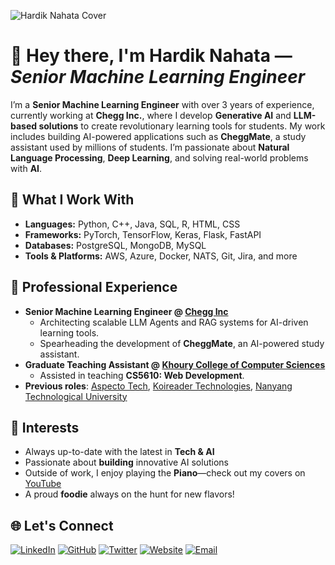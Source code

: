 ![Hardik Nahata Cover](https://imgur.com/a/mVSNhXf)

# 👋 Hey there, I'm **Hardik Nahata** — *Senior Machine Learning Engineer*

I’m a **Senior Machine Learning Engineer** with over 3 years of experience, currently working at **Chegg Inc.**, where I develop **Generative AI** and **LLM-based solutions** to create revolutionary learning tools for students. My work includes building AI-powered applications such as **CheggMate**, a study assistant used by millions of students. I’m passionate about **Natural Language Processing**, **Deep Learning**, and solving real-world problems with **AI**.

## 🔧 What I Work With
- **Languages:** Python, C++, Java, SQL, R, HTML, CSS
- **Frameworks:** PyTorch, TensorFlow, Keras, Flask, FastAPI
- **Databases:** PostgreSQL, MongoDB, MySQL
- **Tools & Platforms:** AWS, Azure, Docker, NATS, Git, Jira, and more

## 🚀 Professional Experience
- **Senior Machine Learning Engineer @ [Chegg Inc](https://www.chegg.com)**
  - Architecting scalable LLM Agents and RAG systems for AI-driven learning tools.
  - Spearheading the development of **CheggMate**, an AI-powered study assistant.
- **Graduate Teaching Assistant @ [Khoury College of Computer Sciences](https://www.khoury.northeastern.edu)**
  - Assisted in teaching **CS5610: Web Development**.
- **Previous roles**: [Aspecto Tech](http://aspecto.tech), [Koireader Technologies](https://koireader.com), [Nanyang Technological University](https://www.ntu.edu.sg)

## 🎯 Interests
- Always up-to-date with the latest in **Tech & AI**
- Passionate about **building** innovative AI solutions
- Outside of work, I enjoy playing the **Piano**—check out my covers on [YouTube](https://www.youtube.com/channel/UC6EZ0xQ3EtBsogS3At_fAFA?view_as=subscriber)
- A proud **foodie** always on the hunt for new flavors!

## 🌐 Let's Connect
[![LinkedIn](https://img.icons8.com/color/48/000000/linkedin.png)](https://www.linkedin.com/in/hardiknahata)
[![GitHub](https://img.icons8.com/windows/48/000000/github.png)](https://www.github.com/hardiknahata)
[![Twitter](https://img.icons8.com/color/48/000000/twitter.png)](https://www.twitter.com/sarcastichardy)
[![Website](https://img.icons8.com/fluent/48/000000/domain.png)](https://www.hardiknahata.com)
[![Email](https://img.icons8.com/cute-clipart/48/000000/email.png)](mailto:nahata.h@northeastern.edu)
